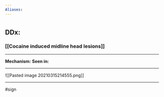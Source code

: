 ```yaml
---
Aliases:
---
```

# 
## DDx:
### [[Cocaine induced midline head lesions]]

---
**Mechanism:**
**Seen in:** 

---
![[Pasted image 20210315214555.png]]

---
#sign 